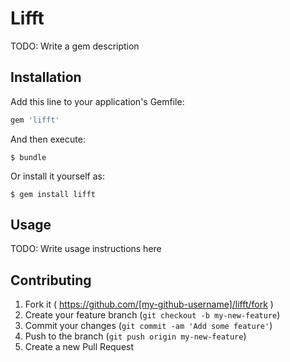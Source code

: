 # Lifft

TODO: Write a gem description

## Installation

Add this line to your application's Gemfile:

```ruby
gem 'lifft'
```

And then execute:

    $ bundle

Or install it yourself as:

    $ gem install lifft

## Usage

TODO: Write usage instructions here

## Contributing

1. Fork it ( https://github.com/[my-github-username]/lifft/fork )
2. Create your feature branch (`git checkout -b my-new-feature`)
3. Commit your changes (`git commit -am 'Add some feature'`)
4. Push to the branch (`git push origin my-new-feature`)
5. Create a new Pull Request
